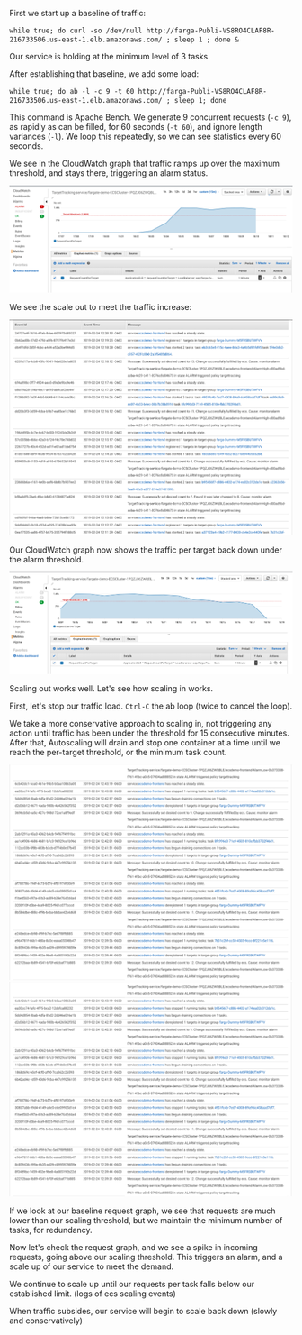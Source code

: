 First we start up a baseline of traffic:
```
while true; do curl -so /dev/null http://farga-Publi-VS8RO4CLAF8R-216733506.us-east-1.elb.amazonaws.com/ ; sleep 1 ; done &                  

```
Our service is holding at the minimum level of 3 tasks.


After establishing that baseline, we add some load:
```
while true; do ab -l -c 9 -t 60 http://farga-Publi-VS8RO4CLAF8R-216733506.us-east-1.elb.amazonaws.com/ ; sleep 1; done
```
This command is Apache Bench. We generate 9 concurrent requests (`-c 9`), as 
rapidly as can be filled, for 60 seconds (`-t 60`), and ignore length variances (`-l`).
We loop this repeatedly, so we can see statistics every 60 seconds.

We see in the CloudWatch graph that traffic ramps up over the maximum threshold, 
and stays there, triggering an alarm status.

![cloudwatch ramp up](images/cloudwatch_ramp_up.png)

We see the scale out to meet the traffic increase:

![ecs events scale out 1](images/ecs_events_scale_out_1.png)

Our CloudWatch graph now shows the traffic per target back down under the alarm threshold.

![cloudwatch traffic green](images/cloudwatch_traffic_green.png)

Scaling out works well. Let's see how scaling in works.

First, let's stop our traffic load. `Ctrl-C` the ab loop (twice to cancel the loop).

We take a more conservative approach to scaling in, not triggering any action until
traffic has been under the threshold for 15 consecutive minutes. After that, Autoscaling
will drain and stop one container at a time until we reach the per-target threshold, or
the minimum task count.

![ecs events scale in 1](images/ecs_events_scale_in_1.png)
![ecs events scale in 2](images/ecs_events_scale_in_1.png)

If we look at our baseline request graph, we see that requests are much lower than our 
scaling threshold, but we maintain the minimum number of tasks, for redundancy.

Now let's check the request graph, and we see a spike in incoming requests, going above our scaling threshold. This triggers
an alarm, and a scale up of our service to meet the demand.

We continue to scale up until our requests per task falls below our established limit. 
(logs of ecs scaling events)

When traffic subsides, our service will begin to scale back down (slowly and conservatively)